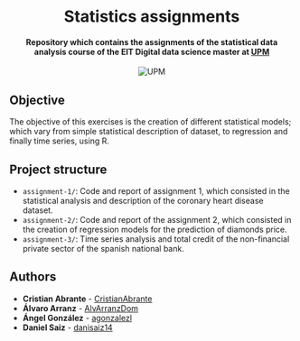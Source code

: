 <h1 align="center">Statistics assignments</h1>
<h4 align="center">Repository which contains the assignments of the statistical data analysis course of the EIT Digital data science master at <a href="https://www.upm.es/">UPM</a></h4>

<p align="center">
  <img alt="UPM" src="https://img.shields.io/badge/EIT%20Digital-UPM-blue?style=flat-square">
</p>

## Objective

The objective of this exercises is the creation of different statistical models; which vary from simple statistical description of dataset, to regression and finally time series, using R.

## Project structure

- `assignment-1/`: Code and report of assignment 1, which consisted in the statistical analysis and description of the coronary heart disease dataset.
- `assignment-2/`: Code and report of the assignment 2, which consisted in the creation of regression models for the prediction of diamonds price.
- `assignment-3/`: Time series analysis and total credit of the non-financial private sector of the spanish national bank.

## Authors

- **Cristian Abrante** - [CristianAbrante](https://github.com/CristianAbrante)
- **Álvaro Arranz** - [AlvArranzDom](https://github.com/AlvArranzDom)
- **Ángel González** - [agonzalezl](https://github.com/agonzalezl)
- **Daniel Saiz** - [danisaiz14](https://github.com/danisaiz14)
